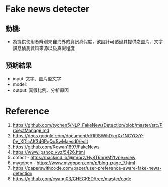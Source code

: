 # Fake news detecter
## 動機:
* 為提供使用者辨別來自海外的資訊真假度，欲設計可透過其提供之圖片、文字訊息偵測資料來源以及真假程度
## 預期結果
* input: 文字、圖片型文字
* model: 
* output: 真假比例、分析原因

# Reference
1. https://github.com/tychen5/NLP_FakeNewsDetection/blob/master/src/ProjectManage.md
2. https://docs.google.com/document/d/1I9SWihDkgXx1NCYCsY-0e_XDicAK346PqQu5wMaesd0/edit
3. https://github.com/Rowan1697/FakeNews
4. https://www.ipshop.xyz/5426.html
5. cofact - https://hackmd.io/@mrorz/Hy8T6nreM?type=view
6. mygopen - https://www.mygopen.com/p/blog-page_7.html
7. https://paperswithcode.com/paper/user-preference-aware-fake-news-detection
8. https://github.com/cyang03/CHECKED/tree/master/code

